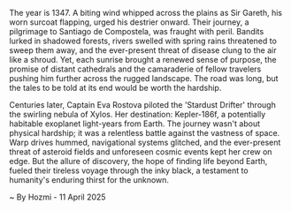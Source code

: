 
The year is 1347.  A biting wind whipped across the plains as Sir Gareth, his worn surcoat flapping, urged his destrier onward.  Their journey, a pilgrimage to Santiago de Compostela, was fraught with peril.  Bandits lurked in shadowed forests, rivers swelled with spring rains threatened to sweep them away, and the ever-present threat of disease clung to the air like a shroud. Yet, each sunrise brought a renewed sense of purpose, the promise of distant cathedrals and the camaraderie of fellow travelers pushing him further across the rugged landscape.  The road was long, but the tales to be told at its end would be worth the hardship.

Centuries later, Captain Eva Rostova piloted the 'Stardust Drifter' through the swirling nebula of Xylos.  Her destination: Kepler-186f, a potentially habitable exoplanet light-years from Earth.  The journey wasn't about physical hardship; it was a relentless battle against the vastness of space.  Warp drives hummed, navigational systems glitched, and the ever-present threat of asteroid fields and unforeseen cosmic events kept her crew on edge.  But the allure of discovery, the hope of finding life beyond Earth, fueled their tireless voyage through the inky black, a testament to humanity's enduring thirst for the unknown.

~ By Hozmi - 11 April 2025
